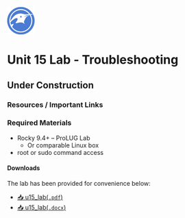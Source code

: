 <div class="flex-container">
        <img src="https://github.com/ProfessionalLinuxUsersGroup/img/blob/main/Assets/Logos/ProLUG_Round_Transparent_LOGO.png?raw=true" width="64" height="64"></img>
    <p>
        <h1>Unit 15 Lab - Troubleshooting</h1>
    </p>
</div>

## Under Construction

### Resources / Important Links

### Required Materials

- Rocky 9.4+ – ProLUG Lab
  - Or comparable Linux box
- root or sudo command access

#### Downloads

The lab has been provided for convenience below:

- <a href="./assets/downloads/u15/u15_lab.pdf" target="_blank" download>📥 u15_lab(`.pdf`)</a>
- <a href="./assets/downloads/u15/u15_lab.docx" target="_blank" download>📥 u15_lab(`.docx`)</a>
